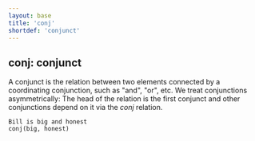 ```yaml
---
layout: base
title: 'conj'
shortdef: 'conjunct'
---
```


## conj: conjunct

A conjunct is the relation between two elements connected by a
coordinating conjunction, such as "and", "or", etc.  We treat
conjunctions asymmetrically: The head of the relation is the first
conjunct and other conjunctions depend on it via the *conj* relation.

~~~ sdparse
Bill is big and honest
conj(big, honest)
~~~
